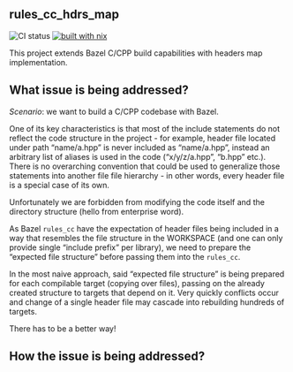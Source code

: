 rules_cc_hdrs_map
---
![CI status](https://github.com/AleksanderGondek/rules_cc_hdrs_map/actions/workflows/ci.yaml/badge.svg) [![built with nix](https://builtwithnix.org/badge.svg)](https://builtwithnix.org)

This project extends Bazel C/CPP build capabilities with headers map implementation. 

## What issue is being addressed?

_Scenario_: we want to build a C/CPP codebase with Bazel. 

One of its key characteristics is that most of the include statements do not reflect the code structure in the project - for example, header file located under path “name/a.hpp” is never included as “name/a.hpp”, instead an arbitrary list of aliases is used in the code (“x/y/z/a.hpp”, “b.hpp” etc.).  There is no overarching convention that could be used to generalize those statements into another file file hierarchy - in other words, every header file is a special case of its own.

Unfortunately we are forbidden from modifying the code itself and the directory structure (hello from enterprise word). 

As Bazel `rules_cc` have the expectation of header files being included in a way that resembles the file structure in the WORKSPACE (and one can only provide single “include prefix” per library), we need to prepare the “expected file structure” before passing them into the `rules_cc`.

In the most naive approach, said “expected file structure” is being prepared for each compilable target (copying over files), passing on the already created structure to targets that depend on it. Very quickly conflicts occur and change of a single header file may cascade into rebuilding hundreds of targets.

There has to be a better way!

## How the issue is being addressed? 

